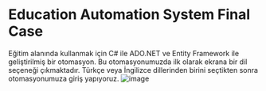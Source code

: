 # Education Automation System Final Case
Eğitim alanında kullanmak için C# ile ADO.NET ve Entity Framework ile geliştirilmiş bir otomasyon.
Bu otomasyonumuzda ilk olarak ekrana bir dil seçeneği çıkmaktadır. Türkçe veya İngilizce dillerinden birini seçtikten sonra otomasyonumuza giriş yapıyoruz.
![image](https://github.com/SercanKurban96/Education-Automation-System-Final-Case/assets/115387811/bfd3bf1b-387c-4918-9ec9-fea57039a2f0)
